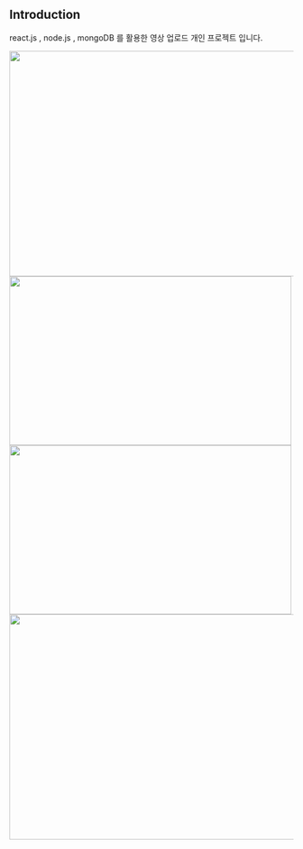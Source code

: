 ## Introduction
react.js , node.js , mongoDB 를 활용한 영상 업로드 개인 프로젝트 입니다.


<img src ="https://user-images.githubusercontent.com/56143212/106844255-656e3080-66eb-11eb-9d6e-334c39c06702.PNG"  width = "600" height = "400"></img>
</br>
<img src ="https://user-images.githubusercontent.com/56143212/106844259-67d08a80-66eb-11eb-9e9b-cdf42a141ae8.PNG"  width = "500" height = "300"></img>
</br>
<img src ="https://user-images.githubusercontent.com/56143212/106844267-6a32e480-66eb-11eb-91ea-8a1079091d17.PNG"  width = "500" height = "300"></img>
</br>
<img src ="https://user-images.githubusercontent.com/56143212/106844279-70c15c00-66eb-11eb-8ed1-4b2c850e9579.PNG"  width = "600" height = "400"></img>
